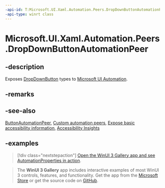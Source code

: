 ```yaml
---
-api-id: T:Microsoft.UI.Xaml.Automation.Peers.DropDownButtonAutomationPeer
-api-type: winrt class
---
```


# Microsoft.UI.Xaml.Automation.Peers.DropDownButtonAutomationPeer

<!--
public class DropDownButtonAutomationPeer : Windows.UI.Xaml.Automation.Peers.ButtonAutomationPeer, Windows.UI.Xaml.Automation.Provider.IExpandCollapseProvider
-->

## -description

Exposes [DropDownButton](../microsoft.ui.xaml.controls/dropdownbutton.md) types to [Microsoft UI Automation](/windows/win32/winauto/entry-uiauto-win32).

## -remarks

## -see-also

[ButtonAutomationPeer](/uwp/api/windows.ui.xaml.automation.peers.buttonautomationpeer), [Custom automation peers](/windows/apps/design/accessibility/custom-automation-peers), [Expose basic accessibility information](/windows/apps/design/accessibility/basic-accessibility-information), [Accessibility Insights](https://accessibilityinsights.io/)

## -examples

> [!div class="nextstepaction"]
> [Open the WinUI 3 Gallery app and see AutomationProperties in action](winui3gallery:/item/AutomationProperties).

> The **WinUI 3 Gallery** app includes interactive examples of most WinUI 3 controls, features, and functionality. Get the app from the [Microsoft Store](https://www.microsoft.com/store/productId/9P3JFPWWDZRC) or get the source code on [GitHub](https://github.com/microsoft/WinUI-Gallery).

